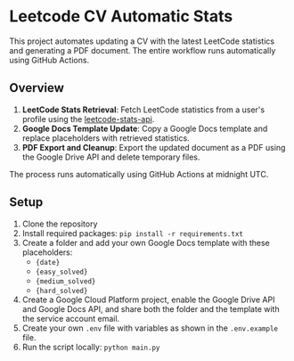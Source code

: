 # Leetcode CV Automatic Stats

This project automates updating a CV with the latest LeetCode statistics and generating a PDF document. The entire workflow runs automatically using GitHub Actions.

## Overview

1. **LeetCode Stats Retrieval**: Fetch LeetCode statistics from a user's profile using the [leetcode-stats-api](https://github.com/JeremyTsaii/leetcode-stats-api).
2. **Google Docs Template Update**: Copy a Google Docs template and replace placeholders with retrieved statistics.
3. **PDF Export and Cleanup**: Export the updated document as a PDF using the Google Drive API and delete temporary files.

The process runs automatically using GitHub Actions at midnight UTC.

## Setup
1. Clone the repository
2. Install required packages: `pip install -r requirements.txt`
3. Create a folder and add your own Google Docs template with these placeholders:
    - `{date}`	
    - `{easy_solved}`
    - `{medium_solved}`
    - `{hard_solved}`
4. Create a Google Cloud Platform project, enable the Google Drive API and Google Docs API, and share both the folder and the template with the service account email.
5. Create your own `.env` file with variables as shown in the `.env.example` file.
6. Run the script locally: `python main.py`
